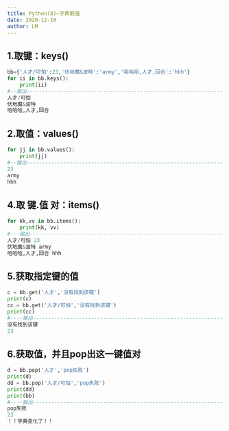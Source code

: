 ```yaml
---
title: Python(8)—字典取值
date: 2020-12-10
author: LM
---
```


## 1.取键：keys()

```python
bb={'人才/可怕':23,'伏地魔&波特':'army','哈哈哈,人才,回合':'hhh'}
for ii in bb.keys():
    print(ii)
#--输出-------------------------------------------------------------------------
人才/可怕
伏地魔&波特
哈哈哈,人才,回合
```

## 2.取值：values()

```python
for jj in bb.values():
    print(jj)
#--输出-------------------------------------------------------------------------
23
army
hhh
```

## 4.取 键.值 对：items()

```python
for kk,vv in bb.items():
    print(kk, vv)
#---输出------------------------------------------------------------------------
人才/可怕 23
伏地魔&波特 army
哈哈哈,人才,回合 hhh
```

## 5.获取指定键的值

```python
c = bb.get('人才','没有找到该键')
print(c)
cc = bb.get('人才/可怕','没有找到该键')
print(cc)
#----输出------------------------------------------------------------------------
没有找到该键
23
```

## 6.获取值，并且pop出这一键值对

```python
d = bb.pop('人才','pop失败')  
print(d)
dd = bb.pop('人才/可怕','pop失败')  
print(dd)
print(bb) 
#----输出-----------------------------------------------------------------------
pop失败
23
！！字典变化了！！
```
